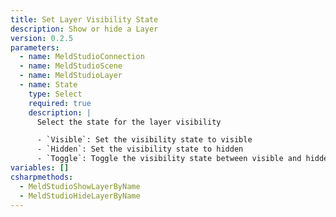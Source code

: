 ```yaml
---
title: Set Layer Visibility State
description: Show or hide a Layer
version: 0.2.5
parameters:
  - name: MeldStudioConnection
  - name: MeldStudioScene
  - name: MeldStudioLayer
  - name: State
    type: Select
    required: true
    description: |
      Select the state for the layer visibility

      - `Visible`: Set the visibility state to visible
      - `Hidden`: Set the visibility state to hidden
      - `Toggle`: Toggle the visibility state between visible and hidden
variables: []
csharpmethods:
  - MeldStudioShowLayerByName
  - MeldStudioHideLayerByName
---
```

